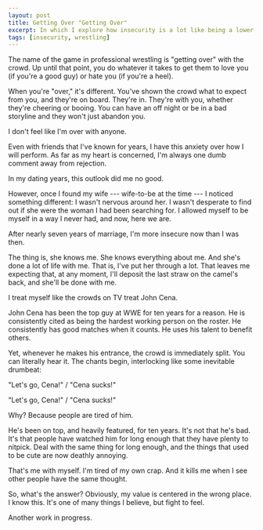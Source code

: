 ```yaml
---
layout: post
title: Getting Over "Getting Over"
excerpt: In which I explore how insecurity is a lot like being a lower-card pro wrestler.
tags: [insecurity, wrestling]
---
```

 
The name of the game in professional wrestling is "getting over" with the crowd. Up until that point, you do whatever it takes to get them to love you (if you're a good guy) or hate you (if you're a heel).

When you're "over," it's different. You've shown the crowd what to expect from you, and they're on board. They're in. They're with you, whether they're cheering or booing. You can have an off night or be in a bad storyline and they won't just abandon you.

I don't feel like I'm over with anyone.

Even with friends that I've known for years, I have this anxiety over how I will perform. As far as my heart is concerned, I'm always one dumb comment away from rejection.

In my dating years, this outlook did me no good.

However, once I found my wife --- wife-to-be at the time --- I noticed something different: I wasn't nervous around her. I wasn't desperate to find out if she were the woman I had been searching for. I allowed myself to be myself in a way I never had, and now, here we are.

After nearly seven years of marriage, I'm more insecure now than I was then.

The thing is, she knows me. She knows everything about me. And she's done a lot of life with me. That is, I've put her through a lot. That leaves me expecting that, at any moment, I'll deposit the last straw on the camel's back, and she'll be done with me.

I treat myself like the crowds on TV treat John Cena.

John Cena has been the top guy at WWE for ten years for a reason. He is consistently cited as being the hardest working person on the roster. He consistently has good matches when it counts. He uses his talent to benefit others.

Yet, whenever he makes his entrance, the crowd is immediately split. You can literally hear it. The chants begin, interlocking like some inevitable drumbeat:

"Let's go, Cena!" / "Cena sucks!"

"Let's go, Cena!" / "Cena sucks!"

Why? Because people are tired of him.

He's been on top, and heavily featured, for ten years. It's not that he's bad. It's that people have watched him for long enough that they have plenty to nitpick. Deal with the same thing for long enough, and the things that used to be cute are now deathly annoying.

That's me with myself. I'm tired of my own crap. And it kills me when I see other people have the same thought.

So, what's the answer? Obviously, my value is centered in the wrong place. I know this. It's one of many things I believe, but fight to feel.

Another work in progress.
